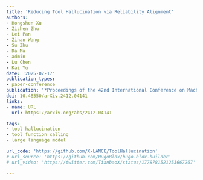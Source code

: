 ```yaml
---
title: 'Reducing Tool Hallucination via Reliability Alignment'
authors:
- Hongshen Xu
- Zichen Zhu
- Lei Pan
- Zihan Wang
- Su Zhu
- Da Ma
- admin
- Lu Chen
- Kai Yu
date: '2025-07-17'
publication_types:
- paper-conference
publication: '*Proceedings of the 42nd International Conference on Machine Learning, Vancouver, Canada. PMLR 267, ICML 2025*'
doi: 10.48550/arXiv.2412.04141
links:
- name: URL
  url: https://arxiv.org/abs/2412.04141

tags:
- tool hallucination
- tool function calling
- large language model

url_code: 'https://github.com/X-LANCE/ToolHallucination'
# url_source: 'https://github.com/HugoBlox/hugo-blox-builder'
# url_video: 'https://twitter.com/TianbaoX/status/1778781521253667267'

---
```

